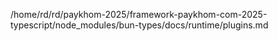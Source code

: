 /home/rd/rd/paykhom-2025/framework-paykhom-com-2025-typescript/node_modules/bun-types/docs/runtime/plugins.md